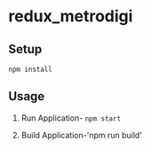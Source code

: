 # redux_metrodigi

Setup
---

```
npm install
```



Usage
---

1. Run Application- `npm start`

2. Build Application-'npm run build'
